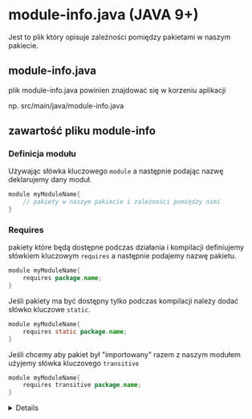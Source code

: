 # module-info.java (JAVA 9+)

Jest to plik który opisuje zależności pomiędzy pakietami w naszym pakiecie.

## module-info.java
plik module-info.java powinien znajdować się w korzeniu aplikacji

np. src/main/java/module-info.java

## zawartość pliku module-info

### Definicja modułu
Używając słówka kluczowego `module` a następnie podając nazwę deklarujemy dany moduł.

```java
module myModuleName{
    // pakiety w naszym pakiecie i zależności pomiędzy nimi
}

```

### Requires
pakiety które będą dostępne podczas działania i kompilacji definiujemy słówkiem kluczowym `requires` a następnie podajemy nazwę pakietu.

```java
module myModuleName{
    requires package.name;
}
```

Jeśli pakiety ma być dostępny tylko podczas kompilacji należy dodać słówko kluczowe `static`.

```java
module myModuleName{
    requires static package.name;
}
```

Jeśli chcemy aby pakiet był "importowany" razem z naszym modułem użyjemy słówka kluczovego `transitive`

```java
module myModuleName{
    requires transitive package.name;
}
```
<details>

    ```java
    module myModuleName{
        requires transitive package.name;
    }
    ```

</details>